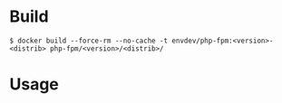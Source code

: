 # Build
```
$ docker build --force-rm --no-cache -t envdev/php-fpm:<version>-<distrib> php-fpm/<version>/<distrib>/
```

# Usage
